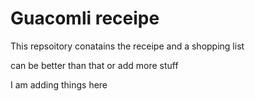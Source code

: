 # Guacomli receipe 
This repsoitory conatains the receipe  and a shopping list

can be better than that
 or add more stuff

I am adding things here 

